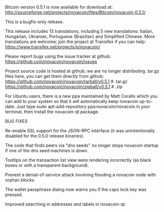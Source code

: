 Bitcoin version 0.5.1 is now available for download at:
http://sourceforge.net/projects/novacoin/files/Bitcoin/novacoin-0.5.1/

This is a bugfix-only release.

This release includes 13 translations, including 5 new translations:
Italian, Hungarian, Ukranian, Portuguese (Brazilian) and Simplified Chinese.
More translations are welcome; join the project at Transifex if you can help:
https://www.transifex.net/projects/p/novacoin/

Please report bugs using the issue tracker at github:
https://github.com/novacoin/novacoin/issues

Project source code is hosted at github; we are no longer
distributing .tar.gz files here, you can get them
directly from github:
https://github.com/novacoin/novacoin/tarball/v0.5.1  # .tar.gz
https://github.com/novacoin/novacoin/zipball/v0.5.1  # .zip

For Ubuntu users, there is a new ppa maintained by Matt Corallo which
you can add to your system so that it will automatically keep
novacoin up-to-date.  Just type
sudo apt-add-repository ppa:novacoin/novacoin
in your terminal, then install the novacoin-qt package.


BUG FIXES

Re-enable SSL support for the JSON-RPC interface (it was unintentionally
disabled for the 0.5.0 release binaries).

The code that finds peers via "dns seeds" no longer stops novacoin startup
if one of the dns seed machines is down.

Tooltips on the transaction list view were rendering incorrectly (as black boxes
or with a transparent background).

Prevent a denial-of-service attack involving flooding a novacoin node with
orphan blocks.

The wallet passphrase dialog now warns you if the caps lock key was pressed.

Improved searching in addresses and labels in novacoin-qt.
